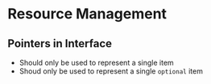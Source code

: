 # Resource Management 
## Pointers in Interface

* Should only be used to represent a single item
* Shoud only be used to represent a single `optional` item 
